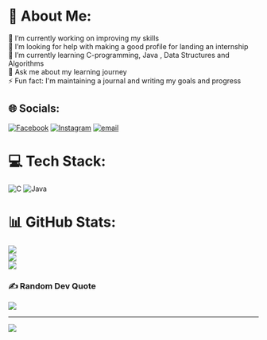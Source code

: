 # 💫 About Me:
🔭 I’m currently working on improving my skills<br>🤝 I’m looking for help with making a good profile for landing an internship<br>🌱 I’m currently learning C-programming, Java , Data Structures and Algorithms<br>💬 Ask me about my learning journey<br>⚡ Fun fact: I'm maintaining a journal and writing my goals and progress


## 🌐 Socials:
[![Facebook](https://img.shields.io/badge/Facebook-%231877F2.svg?logo=Facebook&logoColor=white)](https://facebook.com/shormin.fiza) [![Instagram](https://img.shields.io/badge/Instagram-%23E4405F.svg?logo=Instagram&logoColor=white)](https://instagram.com/shormin_fiza) [![email](https://img.shields.io/badge/Email-D14836?logo=gmail&logoColor=white)](mailto:shorminfiza@gmail.com) 

# 💻 Tech Stack:
![C](https://img.shields.io/badge/c-%2300599C.svg?style=for-the-badge&logo=c&logoColor=white) ![Java](https://img.shields.io/badge/java-%23ED8B00.svg?style=for-the-badge&logo=openjdk&logoColor=white)
# 📊 GitHub Stats:
![](https://github-readme-stats.vercel.app/api?username=shorminfiza&theme=dark&hide_border=false&include_all_commits=false&count_private=false)<br/>
![](https://nirzak-streak-stats.vercel.app/?user=shorminfiza&theme=dark&hide_border=false)<br/>
![](https://github-readme-stats.vercel.app/api/top-langs/?username=shorminfiza&theme=dark&hide_border=false&include_all_commits=false&count_private=false&layout=compact)

### ✍️ Random Dev Quote
![](https://quotes-github-readme.vercel.app/api?type=horizontal&theme=radical)

---
[![](https://visitcount.itsvg.in/api?id=shorminfiza&icon=0&color=0)](https://visitcount.itsvg.in)

<!-- Proudly created with GPRM ( https://gprm.itsvg.in ) -->
